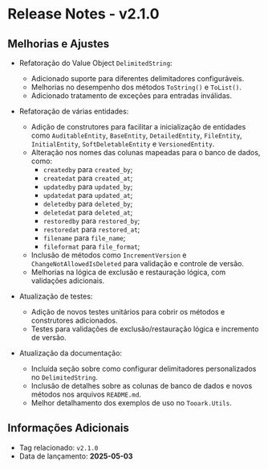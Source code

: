 # Release Notes - v2.1.0

## Melhorias e Ajustes

- Refatoração do Value Object `DelimitedString`:
  - Adicionado suporte para diferentes delimitadores configuráveis.
  - Melhorias no desempenho dos métodos `ToString()` e `ToList()`.
  - Adicionado tratamento de exceções para entradas inválidas.

- Refatoração de várias entidades:
  - Adição de construtores para facilitar a inicialização de entidades como `AuditableEntity`, `BaseEntity`, `DetailedEntity`, `FileEntity`, `InitialEntity`, `SoftDeletableEntity` e `VersionedEntity`.
  - Alteração nos nomes das colunas mapeadas para o banco de dados, como:
    - `createdby` para `created_by`;
    - `createdat` para `created_at`;
    - `updatedby` para `updated_by`;
    - `updatedat` para `updated_at`;
    - `deletedby` para `deleted_by`;
    - `deletedat` para `deleted_at`;
    - `restoredby` para `restored_by`;
    - `restoredat` para `restored_at`;
    - `filename` para `file_name`;
    - `fileformat` para `file_format`;
  - Inclusão de métodos como `IncrementVersion` e `ChangeNotAllowedIsDeleted` para validação e controle de versão.
  - Melhorias na lógica de exclusão e restauração lógica, com validações adicionais.

- Atualização de testes:
  - Adição de novos testes unitários para cobrir os métodos e construtores adicionados.
  - Testes para validações de exclusão/restauração lógica e incremento de versão.

- Atualização da documentação:
  - Incluída seção sobre como configurar delimitadores personalizados no `DelimitedString`.
  - Inclusão de detalhes sobre as colunas de banco de dados e novos métodos nos arquivos `README.md`.
  - Melhor detalhamento dos exemplos de uso no `Tooark.Utils`.

## Informações Adicionais

- Tag relacionado: `v2.1.0`
- Data de lançamento: **2025-05-03**
